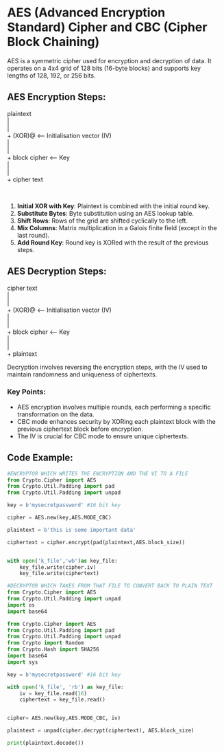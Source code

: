 # AES (Advanced Encryption Standard) Cipher and CBC (Cipher Block Chaining)

AES is a symmetric cipher used for encryption and decryption of data. It operates on a 4x4 grid of 128 bits (16-byte blocks) and supports key lengths of 128, 192, or 256 bits.

## AES Encryption Steps:

plaintext<br>
|<br>
|<br>
+
(XOR)@ <-- Initialisation vector (IV)<br>
|<br>
|<br>
+
block cipher <-- Key<br>
|<br>
|<br>
+
cipher text<br>

<br>

1. **Initial XOR with Key**: Plaintext is combined with the initial round key.
2. **Substitute Bytes**: Byte substitution using an AES lookup table.
3. **Shift Rows**: Rows of the grid are shifted cyclically to the left.
4. **Mix Columns**: Matrix multiplication in a Galois finite field (except in the last round).
5. **Add Round Key**: Round key is XORed with the result of the previous steps.

## AES Decryption Steps:

cipher text<br>
|<br>
|<br>
+
(XOR)@ <-- Initialisation vector (IV)<br>
|<br>
|<br>
+
block cipher <-- Key<br>
|<br>
|<br>
+
plaintext<br>



Decryption involves reversing the encryption steps, with the IV used to maintain randomness and uniqueness of ciphertexts.

### Key Points:
- AES encryption involves multiple rounds, each performing a specific transformation on the data.
- CBC mode enhances security by XORing each plaintext block with the previous ciphertext block before encryption.
- The IV is crucial for CBC mode to ensure unique ciphertexts.

## Code Example:

```python
#ENCRYPTOR WHICH WRITES THE ENCRYPTION AND THE VI TO A FILE
from Crypto.Cipher import AES
from Crypto.Util.Padding import pad
from Crypto.Util.Padding import unpad

key = b'mysecretpassword' #16 bit key

cipher = AES.new(key,AES.MODE_CBC)

plaintext = b'this is some important data'

ciphertext = cipher.encrypt(pad(plaintext,AES.block_size))


with open('k_file','wb')as key_file:
    key_file.write(cipher.iv)
    key_file.write(ciphertext)

#DECRYPTOR WHICH TAKES FROM THAT FILE TO CONVERT BACK TO PLAIN TEXT
from Crypto.Cipher import AES
from Crypto.Util.Padding import unpad
import os
import base64

from Crypto.Cipher import AES
from Crypto.Util.Padding import pad
from Crypto.Util.Padding import unpad
from Crypto import Random
from Crypto.Hash import SHA256
import base64
import sys

key = b'mysecretpassword' #16 bit key

with open('k_file', 'rb') as key_file:
    iv = key_file.read(16)
    ciphertext = key_file.read()


cipher= AES.new(key,AES.MODE_CBC, iv)

plaintext = unpad(cipher.decrypt(ciphertext), AES.block_size)

print(plaintext.decode())

